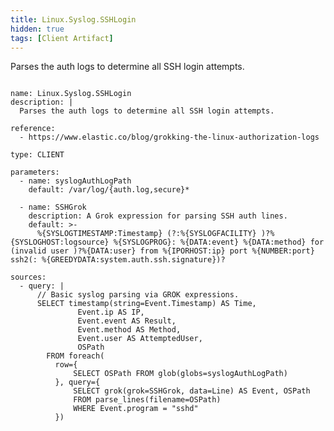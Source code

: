 ```yaml
---
title: Linux.Syslog.SSHLogin
hidden: true
tags: [Client Artifact]
---
```


Parses the auth logs to determine all SSH login attempts.


<pre><code class="language-yaml">
name: Linux.Syslog.SSHLogin
description: |
  Parses the auth logs to determine all SSH login attempts.

reference:
  - https://www.elastic.co/blog/grokking-the-linux-authorization-logs

type: CLIENT

parameters:
  - name: syslogAuthLogPath
    default: /var/log/{auth.log,secure}*

  - name: SSHGrok
    description: A Grok expression for parsing SSH auth lines.
    default: &gt;-
      %{SYSLOGTIMESTAMP:Timestamp} (?:%{SYSLOGFACILITY} )?%{SYSLOGHOST:logsource} %{SYSLOGPROG}: %{DATA:event} %{DATA:method} for (invalid user )?%{DATA:user} from %{IPORHOST:ip} port %{NUMBER:port} ssh2(: %{GREEDYDATA:system.auth.ssh.signature})?

sources:
  - query: |
      // Basic syslog parsing via GROK expressions.
      SELECT timestamp(string=Event.Timestamp) AS Time,
               Event.ip AS IP,
               Event.event AS Result,
               Event.method AS Method,
               Event.user AS AttemptedUser,
               OSPath
        FROM foreach(
          row={
              SELECT OSPath FROM glob(globs=syslogAuthLogPath)
          }, query={
              SELECT grok(grok=SSHGrok, data=Line) AS Event, OSPath
              FROM parse_lines(filename=OSPath)
              WHERE Event.program = &quot;sshd&quot;
          })

</code></pre>

